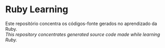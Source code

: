 # Ruby Learning
Este repositório concentra os códigos-fonte gerados no aprendizado da Ruby.  
_This repository concentrates generated source code made while learning Ruby._
